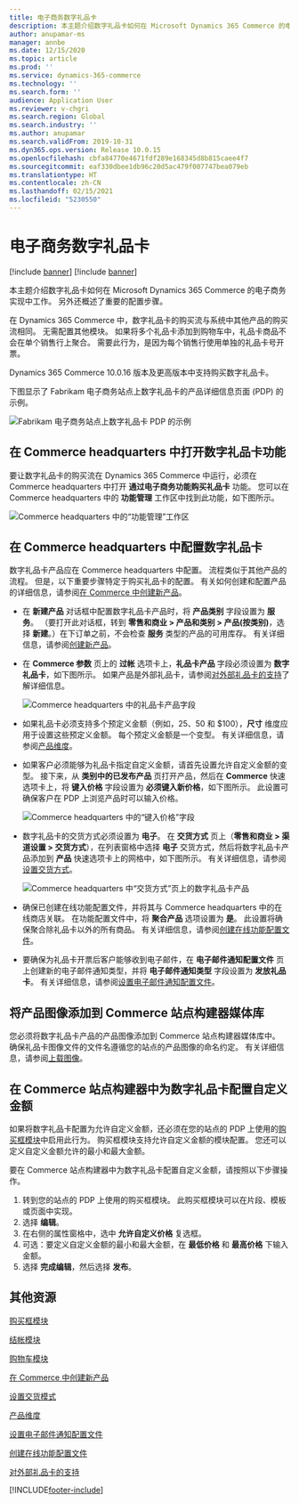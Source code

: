 ```yaml
---
title: 电子商务数字礼品卡
description: 本主题介绍数字礼品卡如何在 Microsoft Dynamics 365 Commerce 的电子商务实现中工作。 另外还概述了重要的配置步骤。
author: anupamar-ms
manager: annbe
ms.date: 12/15/2020
ms.topic: article
ms.prod: ''
ms.service: dynamics-365-commerce
ms.technology: ''
ms.search.form: ''
audience: Application User
ms.reviewer: v-chgri
ms.search.region: Global
ms.search.industry: ''
ms.author: anupamar
ms.search.validFrom: 2019-10-31
ms.dyn365.ops.version: Release 10.0.15
ms.openlocfilehash: cbfa84770e4671fdf289e168345d8b815caee4f7
ms.sourcegitcommit: eaf330dbee1db96c20d5ac479f007747bea079eb
ms.translationtype: HT
ms.contentlocale: zh-CN
ms.lasthandoff: 02/15/2021
ms.locfileid: "5230550"
---
```

# <a name="e-commerce-digital-gift-cards"></a>电子商务数字礼品卡

[!include [banner](includes/banner.md)]
[!include [banner](includes/preview-banner.md)]

本主题介绍数字礼品卡如何在 Microsoft Dynamics 365 Commerce 的电子商务实现中工作。 另外还概述了重要的配置步骤。

在 Dynamics 365 Commerce 中，数字礼品卡的购买流与系统中其他产品的购买流相同。 无需配置其他模块。 如果将多个礼品卡添加到购物车中，礼品卡商品不会在单个销售行上聚合。 需要此行为，是因为每个销售行使用单独的礼品卡号开票。

Dynamics 365 Commerce 10.0.16 版本及更高版本中支持购买数字礼品卡。

下图显示了 Fabrikam 电子商务站点上数字礼品卡的产品详细信息页面 (PDP) 的示例。

![Fabrikam 电子商务站点上数字礼品卡 PDP 的示例](./media/GiftcardPDP.PNG)

## <a name="turn-on-the-digital-gift-card-feature-in-commerce-headquarters"></a>在 Commerce headquarters 中打开数字礼品卡功能

要让数字礼品卡的购买流在 Dynamics 365 Commerce 中运行，必须在 Commerce headquarters 中打开 **通过电子商务功能购买礼品卡** 功能。 您可以在 Commerce headquarters 中的 **功能管理** 工作区中找到此功能，如下图所示。

![Commerce headquarters 中的“功能管理”工作区](./media/Featureflag.PNG)

## <a name="configure-a-digital-gift-card-in-commerce-headquarters"></a>在 Commerce headquarters 中配置数字礼品卡

数字礼品卡产品应在 Commerce headquarters 中配置。 流程类似于其他产品的流程。 但是，以下重要步骤特定于购买礼品卡的配置。 有关如何创建和配置产品的详细信息，请参阅[在 Commerce 中创建新产品](create-new-product-commerce.md)。

- 在 **新建产品** 对话框中配置数字礼品卡产品时，将 **产品类别** 字段设置为 **服务**。 （要打开此对话框，转到 **零售和商业 \> 产品和类别 \> 产品(按类别)**，选择 **新建**。）在下订单之前，不会检查 **服务** 类型的产品的可用库存。 有关详细信息，请参阅[创建新产品](create-new-product-commerce.md#create-a-new-product)。
- 在 **Commerce 参数** 页上的 **过帐** 选项卡上，**礼品卡产品** 字段必须设置为 **数字礼品卡**，如下图所示。 如果产品是外部礼品卡，请参阅[对外部礼品卡的支持](./dev-itpro/gift-card.md)了解详细信息。

    ![Commerce headquarters 中的礼品卡产品字段](./media/PostGiftcard.png)

- 如果礼品卡必须支持多个预定义金额（例如，$25、$50 和 $100），**尺寸** 维度应用于设置这些预定义金额。 每个预定义金额是一个变型。 有关详细信息，请参阅[产品维度](https://docs.microsoft.com/dynamics365/supply-chain/pim/product-dimensions?toc=/dynamics365/retail/toc.json)。
- 如果客户必须能够为礼品卡指定自定义金额，请首先设置允许自定义金额的变型。 接下来，从 **类别中的已发布产品** 页打开产品，然后在 **Commerce** 快速选项卡上，将 **键入价格** 字段设置为 **必须键入新价格**，如下图所示。 此设置可确保客户在 PDP 上浏览产品时可以输入价格。

    ![Commerce headquarters 中的“键入价格”字段](./media/KeyInPrice.png)

- 数字礼品卡的交货方式必须设置为 **电子**。 在 **交货方式** 页上（**零售和商业 \> 渠道设置 \> 交货方式**），在列表窗格中选择 **电子** 交货方式，然后将数字礼品卡产品添加到 **产品** 快速选项卡上的网格中，如下图所示。 有关详细信息，请参阅[设置交货方式](https://docs.microsoft.com/dynamicsax-2012/appuser-itpro/set-up-modes-of-delivery)。

    ![Commerce headquarters 中“交货方式”页上的数字礼品卡产品](./media/ElectronicMode.PNG)

- 确保已创建在线功能配置文件，并将其与 Commerce headquarters 中的在线商店关联。 在功能配置文件中，将 **聚合产品** 选项设置为 **是**。 此设置将确保聚合除礼品卡以外的所有商品。 有关详细信息，请参阅[创建在线功能配置文件](online-functionality-profile.md)。
- 要确保为礼品卡开票后客户能够收到电子邮件，在 **电子邮件通知配置文件** 页上创建新的电子邮件通知类型，并将 **电子邮件通知类型** 字段设置为 **发放礼品卡**。 有关详细信息，请参阅[设置电子邮件通知配置文件](email-notification-profiles.md)。

## <a name="add-product-images-to-the-commerce-site-builder-media-library"></a>将产品图像添加到 Commerce 站点构建器媒体库

您必须将数字礼品卡产品的产品图像添加到 Commerce 站点构建器媒体库中。 确保礼品卡图像文件的文件名遵循您的站点的产品图像的命名约定。 有关详细信息，请参阅[上载图像](dam-upload-images.md)。

## <a name="configure-a-custom-amount-for-a-digital-gift-card-in-commerce-site-builder"></a>在 Commerce 站点构建器中为数字礼品卡配置自定义金额

如果将数字礼品卡配置为允许自定义金额，还必须在您的站点的 PDP 上使用的[购买框模块](add-buy-box.md)中启用此行为。 购买框模块支持允许自定义金额的模块配置。 您还可以定义自定义金额允许的最小和最大金额。

要在 Commerce 站点构建器中为数字礼品卡配置自定义金额，请按照以下步骤操作。

1. 转到您的站点的 PDP 上使用的购买框模块。 此购买框模块可以在片段、模板或页面中实现。
1. 选择 **编辑**。
1. 在右侧的属性窗格中，选中 **允许自定义价格** 复选框。
1. 可选：要定义自定义金额的最小和最大金额，在 **最低价格** 和 **最高价格** 下输入金额。
1. 选择 **完成编辑**，然后选择 **发布**。

## <a name="additional-resources"></a>其他资源

[购买框模块](add-buy-box.md)

[结帐模块](add-checkout-module.md)

[购物车模块](add-cart-module.md)

[在 Commerce 中创建新产品](create-new-product-commerce.md)

[设置交货模式](https://docs.microsoft.com/dynamicsax-2012/appuser-itpro/set-up-modes-of-delivery)

[产品维度](https://docs.microsoft.com/dynamics365/supply-chain/pim/product-dimensions?toc=/dynamics365/retail/toc.json)

[设置电子邮件通知配置文件](email-notification-profiles.md)

[创建在线功能配置文件](online-functionality-profile.md)

[对外部礼品卡的支持](./dev-itpro/gift-card.md)


[!INCLUDE[footer-include](../includes/footer-banner.md)]